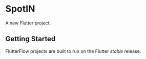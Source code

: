 # SpotIN

A new Flutter project.

## Getting Started

FlutterFlow projects are built to run on the Flutter _stable_ release.
